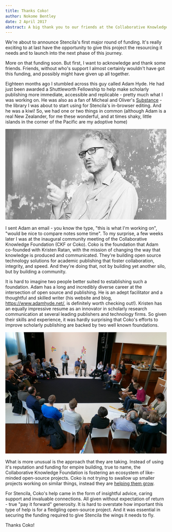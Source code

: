 ```yaml
---
title: Thanks Coko!
author: Nokome Bentley
date: 2 April 2017
abstract: A big thank you to our friends at the Collaborative Knowledge Foundation.
---
```


We're about to announce Stencila's first major round of funding. It's really exciting to at last have the opportunity to give this project the resourcing it needs and to launch into the next phase of this journey. 

More on that funding soon. But first, I want to acknowledge and thank some friends. Friends, without who's support I almost certainly wouldn't have got this funding, and possibly might have given up all together.

Eighteen months ago I stumbled across this guy called Adam Hyde. He had just been awarded a Shuttleworth Fellowship to help make scholarly publishing more immediate, accessible and replicable - pretty much what I was working on. He was also as a fan of Micheal and Oliver's [Substance](http://substance.io) - the library I was about to start using for Stencila's in-browser editing. And he was a kiwi! So, we had one or two things in common (although Adam is a real New Zealander, for me these wonderful, and at times shaky, little islands in the corner of the Pacific are my adoptive home)

![Adam Hyde, a New Zealander (also a [Shuttleworth Fellow](https://www.shuttleworthfoundation.org/fellows/adam-hyde/), co-founder of the [Collaborative Knowledge Foundation](http://coko.foundation), founder of [BookSprints](https://www.booksprints.net/), founder of [FLOSS Manuals](http://www.flossmanuals.org/), artist, activist and broadcaster). Photo Shuttleworth Foundation.](adam.png)

I sent Adam an email - you know the type, "this is what I'm  working on", "would be nice to compare notes some time". To my surprise, a few weeks later I was at the inaugural community meeting of the Collaborative Knowledge Foundation (CKF or Coko). Coko is the foundation that Adam co-founded with Kristen Ratan, with the mission of changing the way that knowledge is produced and communicated. They're building open source technology solutions for academic publishing that foster collaboration, integrity, and speed. And they're doing that, not by building yet another silo, but by building a community. 

It is hard to imagine two people better suited to establishing such a foundation. Adam has a long and incredibly diverse career at the intersection of open source and publishing. He is an adept facilitator and a thoughtful and skilled writer (his website and blog, https://www.adamhyde.net/, is definitely worth checking out!). Kristen has an equally impressive resume as an innovator in scholarly research communication at several leading publishers and technology firms. So given their skills and experience, it was hardly surprising that Coko's efforts to improve scholarly publishing are backed by two well known foundations.

![Coko community meeting, San Francisco, December 2015. Photo Coko.](coko-meet.jpg) 

What is more unusual is the approach that they are taking. Instead of using it's reputation and funding for empire building, true to  name, the Collaborative Knowledge Foundation is fostering an ecosystem of like-minded open-source projects. Coko is not trying to swallow up smaller projects working on similar things, instead they are [helping them grow](https://coko.foundation/sowing-the-seeds-for-change/).

For Stencila, Coko's help came in the form of insightful advice, caring support and invaluable connections. All given without expectation of return - true "pay it forward" generosity. It is hard to overstate how important this type of help is for a fledgling open-source project. And it was essential in securing the funding required to give Stencila the wings it needs to fly.

Thanks Coko!

